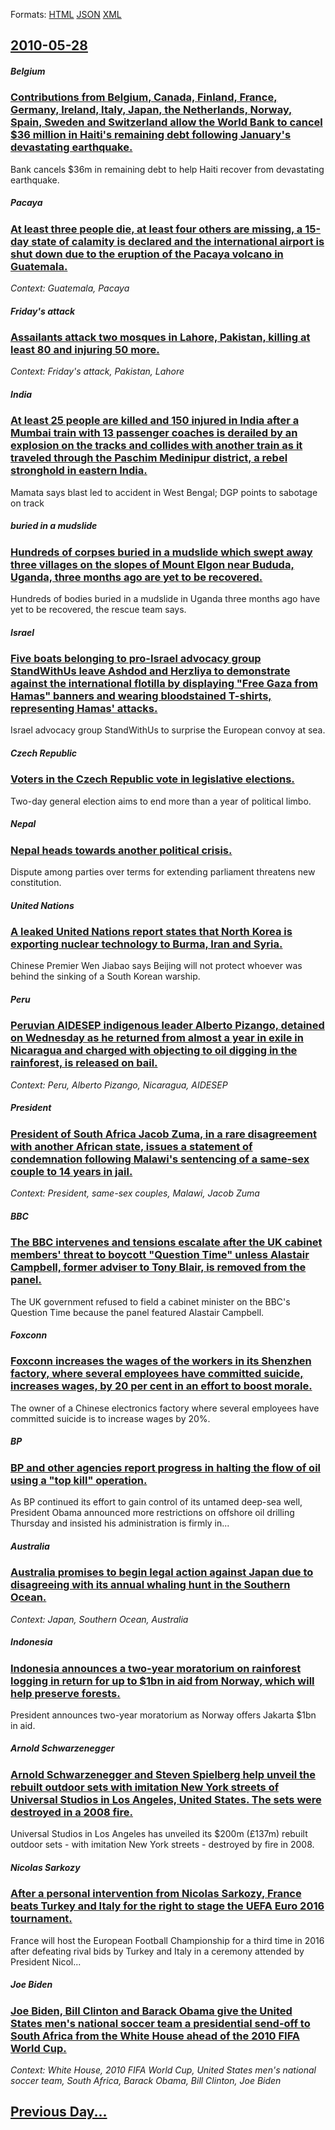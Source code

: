 
Formats: [HTML](2010/05/28/index.html)  [JSON](2010/05/28/index.json)  [XML](2010/05/28/index.xml)  

## [2010-05-28](/news/2010/05/28/index.md)

##### Belgium
### [Contributions from Belgium, Canada, Finland, France, Germany, Ireland, Italy, Japan, the Netherlands, Norway, Spain, Sweden and Switzerland allow the World Bank to cancel $36 million in Haiti's remaining debt following January's devastating earthquake. ](/news/2010/05/28/contributions-from-belgium-canada-finland-france-germany-ireland-italy-japan-the-netherlands-norway-spain-sweden-and-switzerland.md)
Bank cancels $36m in remaining debt to help Haiti recover from devastating earthquake.

##### Pacaya
### [At least three people die, at least four others are missing, a 15-day state of calamity is declared and the international airport is shut down due to the eruption of the Pacaya volcano in Guatemala. ](/news/2010/05/28/at-least-three-people-die-at-least-four-others-are-missing-a-15-day-state-of-calamity-is-declared-and-the-international-airport-is-shut-do.md)
_Context: Guatemala, Pacaya_

##### Friday's attack
### [Assailants attack two mosques in Lahore, Pakistan, killing at least 80 and injuring 50 more. ](/news/2010/05/28/assailants-attack-two-mosques-in-lahore-pakistan-killing-at-least-80-and-injuring-50-more.md)
_Context: Friday's attack, Pakistan, Lahore_

##### India
### [At least 25 people are killed and 150 injured in India after a Mumbai train with 13 passenger coaches is derailed by an explosion on the tracks and collides with another train as it traveled through the Paschim Medinipur district, a rebel stronghold in eastern India. ](/news/2010/05/28/at-least-25-people-are-killed-and-150-injured-in-india-after-a-mumbai-train-with-13-passenger-coaches-is-derailed-by-an-explosion-on-the-tra.md)
Mamata says blast led to accident in West Bengal; DGP points to sabotage on track

##### buried in a mudslide
### [Hundreds of corpses buried in a mudslide which swept away three villages on the slopes of Mount Elgon near Bududa, Uganda, three months ago are yet to be recovered. ](/news/2010/05/28/hundreds-of-corpses-buried-in-a-mudslide-which-swept-away-three-villages-on-the-slopes-of-mount-elgon-near-bududa-uganda-three-months-ago.md)
Hundreds of bodies buried in a mudslide in Uganda three months ago have yet to be recovered, the rescue team says.

##### Israel
### [Five boats belonging to pro-Israel advocacy group StandWithUs leave Ashdod and Herzliya to demonstrate against the international flotilla by displaying "Free Gaza from Hamas" banners and wearing bloodstained T-shirts, representing Hamas' attacks. ](/news/2010/05/28/five-boats-belonging-to-pro-israel-advocacy-group-standwithus-leave-ashdod-and-herzliya-to-demonstrate-against-the-international-flotilla-by.md)
Israel advocacy group StandWithUs to surprise the European convoy at sea.

##### Czech Republic
### [Voters in the Czech Republic vote in legislative elections. ](/news/2010/05/28/voters-in-the-czech-republic-vote-in-legislative-elections.md)
Two-day general election aims to end more than a year of political limbo.

##### Nepal
### [Nepal heads towards another political crisis. ](/news/2010/05/28/nepal-heads-towards-another-political-crisis.md)
Dispute among parties over terms for extending parliament threatens new constitution.

##### United Nations
### [A leaked United Nations report states that North Korea is exporting nuclear technology to Burma, Iran and Syria. ](/news/2010/05/28/a-leaked-united-nations-report-states-that-north-korea-is-exporting-nuclear-technology-to-burma-iran-and-syria.md)
Chinese Premier Wen Jiabao says Beijing will not protect whoever was behind the sinking of a South Korean warship.

##### Peru
### [Peruvian AIDESEP indigenous leader Alberto Pizango, detained on Wednesday as he returned from almost a year in exile in Nicaragua and charged with objecting to oil digging in the rainforest, is released on bail. ](/news/2010/05/28/peruvian-aidesep-indigenous-leader-alberto-pizango-detained-on-wednesday-as-he-returned-from-almost-a-year-in-exile-in-nicaragua-and-charge.md)
_Context: Peru, Alberto Pizango, Nicaragua, AIDESEP_

##### President
### [President of South Africa Jacob Zuma, in a rare disagreement with another African state, issues a statement of condemnation following Malawi's sentencing of a same-sex couple to 14 years in jail. ](/news/2010/05/28/president-of-south-africa-jacob-zuma-in-a-rare-disagreement-with-another-african-state-issues-a-statement-of-condemnation-following-malawi.md)
_Context: President, same-sex couples, Malawi, Jacob Zuma_

##### BBC
### [The BBC intervenes and tensions escalate after the UK cabinet members' threat to boycott "Question Time" unless Alastair Campbell, former adviser to Tony Blair, is removed from the panel. ](/news/2010/05/28/the-bbc-intervenes-and-tensions-escalate-after-the-uk-cabinet-members-threat-to-boycott-question-time-unless-alastair-campbell-former-ad.md)
The UK government refused to field a cabinet minister on the BBC&#39;s Question Time because the panel featured Alastair Campbell.

##### Foxconn
### [Foxconn increases the wages of the workers in its Shenzhen factory, where several employees have committed suicide, increases wages, by 20 per cent in an effort to boost morale. ](/news/2010/05/28/foxconn-increases-the-wages-of-the-workers-in-its-shenzhen-factory-where-several-employees-have-committed-suicide-increases-wages-by-20-p.md)
The owner of a Chinese electronics factory where several employees have committed suicide is to increase wages by 20%.

##### BP
### [BP and other agencies report progress in halting the flow of oil using a "top kill" operation. ](/news/2010/05/28/bp-and-other-agencies-report-progress-in-halting-the-flow-of-oil-using-a-top-kill-operation.md)
As BP continued its effort to gain control of its untamed deep-sea well, President Obama announced more restrictions on offshore oil drilling Thursday and insisted his administration is firmly in...

##### Australia
### [Australia promises to begin legal action against Japan due to disagreeing with its annual whaling hunt in the Southern Ocean. ](/news/2010/05/28/australia-promises-to-begin-legal-action-against-japan-due-to-disagreeing-with-its-annual-whaling-hunt-in-the-southern-ocean.md)
_Context: Japan, Southern Ocean, Australia_

##### Indonesia
### [Indonesia announces a two-year moratorium on rainforest logging in return for up to $1bn in aid from Norway, which will help preserve forests. ](/news/2010/05/28/indonesia-announces-a-two-year-moratorium-on-rainforest-logging-in-return-for-up-to-1bn-in-aid-from-norway-which-will-help-preserve-forest.md)
President announces two-year moratorium as Norway offers Jakarta $1bn in aid.

##### Arnold Schwarzenegger
### [Arnold Schwarzenegger and Steven Spielberg help unveil the rebuilt outdoor sets with imitation New York streets of Universal Studios in Los Angeles, United States. The sets were destroyed in a 2008 fire. ](/news/2010/05/28/arnold-schwarzenegger-and-steven-spielberg-help-unveil-the-rebuilt-outdoor-sets-with-imitation-new-york-streets-of-universal-studios-in-los.md)
Universal Studios in Los Angeles has unveiled its $200m (£137m) rebuilt outdoor sets - with imitation New York streets - destroyed by fire in 2008.

##### Nicolas Sarkozy
### [After a personal intervention from Nicolas Sarkozy, France beats Turkey and Italy for the right to stage the UEFA Euro 2016 tournament. ](/news/2010/05/28/after-a-personal-intervention-from-nicolas-sarkozy-france-beats-turkey-and-italy-for-the-right-to-stage-the-uefa-euro-2016-tournament.md)
France&#x20;will&#x20;host&#x20;the&#x20;European&#x20;Football&#x20;Championship&#x20;for&#x20;a&#x20;third&#x20;time&#x20;in&#x20;2016&#x20;after&#x20;defeating&#x20;rival&#x20;bids&#x20;by&#x20;Turkey&#x20;and&#x20;Italy&#x20;in&#x20;a&#x20;ceremony&#x20;attended&#x20;by&#x20;President&#x20;Nicol...

##### Joe Biden
### [Joe Biden, Bill Clinton and Barack Obama give the United States men's national soccer team a presidential send-off to South Africa from the White House ahead of the 2010 FIFA World Cup. ](/news/2010/05/28/joe-biden-bill-clinton-and-barack-obama-give-the-united-states-men-s-national-soccer-team-a-presidential-send-off-to-south-africa-from-the.md)
_Context: White House, 2010 FIFA World Cup, United States men's national soccer team, South Africa, Barack Obama, Bill Clinton, Joe Biden_

## [Previous Day...](/news/2010/05/27/index.md)

